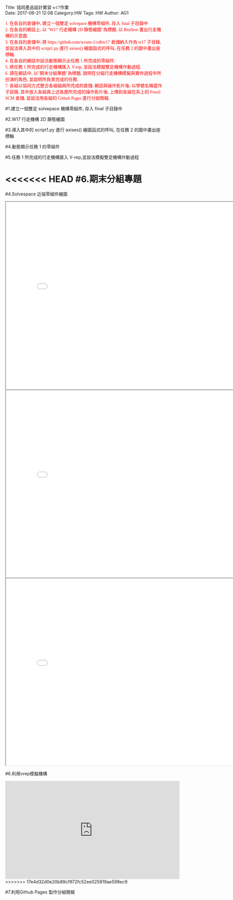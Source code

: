 Title: <font face="標楷體">協同產品設計實習 w17作業</font><br>
Date: 2017-06-21 12:08
Category:HW
Tags: HW
Author: AG1 

<font face="標楷體" color="red">
1. 在各自的倉儲中, 建立一個雙足 solvepace 機構零組件, 存入 final 子目錄中
</font><br>
<font face="標楷體" color="red">
2. 在各自的網誌上, 以 "W17 行走機構 2D 靜態繪圖"為標題, 以 Brython 畫出行走機構的示意圖.
</font><br>
<font face="標楷體" color="red">
3. 在各自的倉儲中, 將 https://github.com/scrum-1/cdbw17 倉儲納入作為 w17 子目錄, 並設法導入其中的 script1.py 進行 axises() 繪圖函式的呼叫, 在任務 2 的圖中畫出座標軸.
</font><br>
<font face="標楷體" color="red">
4. 在各自的網誌中設法動態顯示出任務 1 所完成的零組件.
</font><br>
<font face="標楷體" color="red">
5. 將任務 1 所完成的行走機構匯入 V-rep, 並設法模擬雙足機構作動過程.
</font><br>
<font face="標楷體" color="red">
6. 請在網誌中, 以"期末分組專題"為標題, 說明在分組行走機構模擬與實作過程中所扮演的角色, 並說明所負責完成的任務.
</font><br>
<font face="標楷體" color="red">
7. 各組以協同方式整合各組組員所完成的倉儲, 網誌與操作影片後, 以學號名稱當作子目錄, 其中放入各組員上述各題所完成的操作影片後, 上傳到各組在系上的 Fossil SCM 倉儲, 並設法用各組的 Github Pages 進行分組簡報.
</font><br>

<!-- PELICAN_END_SUMMARY -->
#1.建立一個雙足 solvepace 機構零組件, 存入 final 子目錄中

#2.W17 行走機構 2D 靜態繪圖

#3.導入其中的 script1.py 進行 axises() 繪圖函式的呼叫, 在任務 2 的圖中畫出座標軸

#4.動態顯示任務 1 的零組件

#5.任務 1 所完成的行走機構匯入 V-rep,並設法模擬雙足機構作動過程

<<<<<<< HEAD
#6.期末分組專題
=======
#4.Solvespace 近端零組件繪圖
<iframe src="./../final/40423105.1.html" width="800" height="600"></iframe>
<iframe src="./../final/40423105.2.html" width="800" height="600"></iframe>
<iframe src="./../final/40423105.3.html" width="800" height="600"></iframe>

#6.利用vrep模擬機構
<iframe width="560" height="315" src="https://www.youtube.com/embed/Vak0hqAM4Ow" frameborder="0" allowfullscreen></iframe>
>>>>>>> 17e4d32d0e20b89cf972fc52ee025819ae598ec9

#7.利用Github Pages 製作分組簡報


